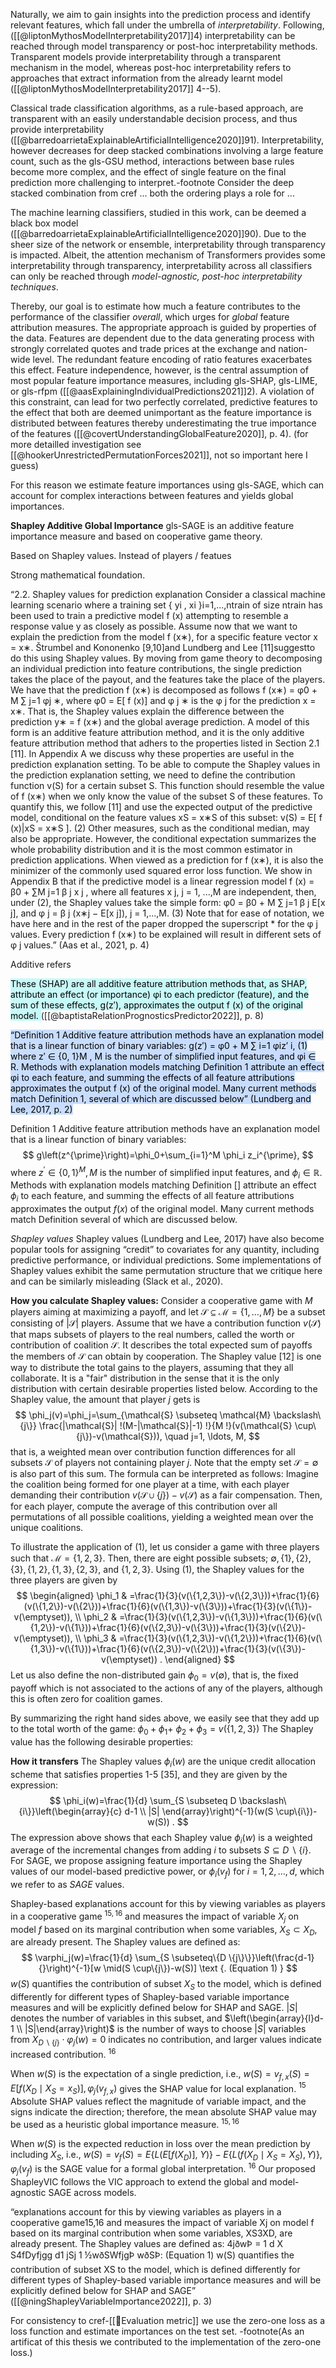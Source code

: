 Naturally, we aim to gain insights into the prediction process and identify relevant features, which fall under the umbrella of *interpretability*. Following, ([[@liptonMythosModelInterpretability2017]]4) interpretability can be reached through model transparency or post-hoc interpretability methods. Transparent models provide interpretability through a transparent mechanism in the model, whereas post-hoc interpretability refers to approaches that extract information from the already learnt model ([[@liptonMythosModelInterpretability2017]] 4--5). 

Classical trade classification algorithms, as a rule-based approach, are transparent with an easily understandable decision process, and thus provide interpretability ([[@barredoarrietaExplainableArtificialIntelligence2020]]91). Interpretability, however decreases for deep stacked combinations involving a large feature count, such as the gls-GSU method, interactions between base rules become more complex, and the effect of single feature on the final prediction more challenging to interpret.-footnote Consider the deep stacked combination from cref ... both the ordering plays a role for ...

The machine learning classifiers, studied in this work, can be deemed a black box model ([[@barredoarrietaExplainableArtificialIntelligence2020]]90). Due to the sheer size of the network or ensemble, interpretability through transparency is impacted. Albeit, the attention mechanism of Transformers provides some interpretability through transparency, interpretability across all classifiers can only be reached through *model-agnostic, post-hoc interpretability techniques*.

Thereby, our goal is to estimate how much a feature contributes to the performance of the classifier *overall*, which urges for *global* feature attribution measures. The appropriate approach is guided by properties of the data. Features are dependent due to the data generating process with strongly correlated quotes and trade prices at the exchange and nation-wide level. The redundant feature encoding of ratio features exacerbates this effect. Feature independence, however, is the central assumption of most popular feature importance measures, including gls-SHAP, gls-LIME, or gls-rfpm ([[@aasExplainingIndividualPredictions2021]]2). A violation of this constraint, can lead for two perfectly correlated, predictive features to the effect that both are deemed unimportant as the feature importance is distributed between features thereby underestimating the true importance of the features ([[@covertUnderstandingGlobalFeature2020]], p. 4). (for more detailled investigation see [[@hookerUnrestrictedPermutationForces2021]], not so important here I guess)

For this reason we estimate feature importances using gls-SAGE, which can account for complex interactions between features and yields global importances. 

**Shapley Additive Global Importance**
gls-SAGE is an additive feature importance measure and based on cooperative game theory.

Based on Shapley values. Instead of players / featues

Strong mathematical foundation.


“2.2. Shapley values for prediction explanation Consider a classical machine learning scenario where a training set { yi , xi }i=1,...,ntrain of size ntrain has been used to train a predictive model f (x) attempting to resemble a response value y as closely as possible. Assume now that we want to explain the prediction from the model f (x∗), for a specific feature vector x = x∗. Štrumbel and Kononenko [9,10]and Lundberg and Lee [11]suggestto do this using Shapley values. By moving from game theory to decomposing an individual prediction into feature contributions, the single prediction takes the place of the payout, and the features take the place of the players. We have that the prediction f (x∗) is decomposed as follows f (x∗) = φ0 + M ∑ j=1 φj ∗, where φ0 = E[ f (x)] and φ j ∗ is the φ j for the prediction x = x∗. That is, the Shapley values explain the difference between the prediction y∗ = f (x∗) and the global average prediction. A model of this form is an additive feature attribution method, and it is the only additive feature attribution method that adhers to the properties listed in Section 2.1 [11]. In Appendix A we discuss why these properties are useful in the prediction explanation setting. To be able to compute the Shapley values in the prediction explanation setting, we need to define the contribution function v(S) for a certain subset S. This function should resemble the value of f (x∗) when we only know the value of the subset S of these features. To quantify this, we follow [11] and use the expected output of the predictive model, conditional on the feature values xS = x∗S of this subset: v(S) = E[ f (x)|xS = x∗S ]. (2) Other measures, such as the conditional median, may also be appropriate. However, the conditional expectation summarizes the whole probability distribution and it is the most common estimator in prediction applications. When viewed as a prediction for f (x∗), it is also the minimizer of the commonly used squared error loss function. We show in Appendix B that if the predictive model is a linear regression model f (x) = β0 + ∑M j=1 β j x j , where all features x j, j = 1, ...,M are independent, then, under (2), the Shapley values take the simple form: φ0 = β0 + M ∑ j=1 β j E[x j], and φ j = β j (x∗j − E[x j]), j = 1,...,M. (3) Note that for ease of notation, we have here and in the rest of the paper dropped the superscript * for the φ j values. Every prediction f (x∗) to be explained will result in different sets of φ j values.” (Aas et al., 2021, p. 4)


Additive refers 

<mark style="background: #ABF7F7A6;">These (SHAP) are all additive feature attribution methods that, as SHAP, attribute an effect (or importance) φi to each predictor (feature), and the sum of these effects, g(z′), approximates the output f (x) of the original model. </mark>  ([[@baptistaRelationPrognosticsPredictor2022]], p. 8)

<mark style="background: #ADCCFFA6;">“Definition 1 Additive feature attribution methods have an explanation model that is a linear function of binary variables: g(z′) = φ0 + M ∑ i=1 φiz′ i, (1) where z′ ∈ {0, 1}M , M is the number of simplified input features, and φi ∈ R. Methods with explanation models matching Definition 1 attribute an effect φi to each feature, and summing the effects of all feature attributions approximates the output f (x) of the original model. Many current methods match Definition 1, several of which are discussed below” (Lundberg and Lee, 2017, p. 2)
</mark>

Definition 1 Additive feature attribution methods have an explanation model that is a linear function of binary variables:
$$
g\left(z^{\prime}\right)=\phi_0+\sum_{i=1}^M \phi_i z_i^{\prime},
$$
where $z^{\prime} \in\{0,1\}^M, M$ is the number of simplified input features, and $\phi_i \in \mathbb{R}$.
Methods with explanation models matching Definition [] attribute an effect $\phi_i$ to each feature, and summing the effects of all feature attributions approximates the output $f(x)$ of the original model. Many current methods match Definition several of which are discussed below.

*Shapley values*
Shapley values (Lundberg and Lee, 2017) have also become popular tools for assigning “credit” to covariates for any quantity, including predictive performance, or individual predictions. Some implementations of Shapley values exhibit the same permutation structure that we critique here and can be similarly misleading (Slack et al., 2020).


**How you calculate Shapley values:**
Consider a cooperative game with $M$ players aiming at maximizing a payoff, and let $\mathcal{S} \subseteq \mathcal{M}=\{1, \ldots, M\}$ be a subset consisting of $|\mathcal{S}|$ players. Assume that we have a contribution function $v(\mathcal{S})$ that maps subsets of players to the real numbers, called the worth or contribution of coalition $\mathcal{S}$. It describes the total expected sum of payoffs the members of $\mathcal{S}$ can obtain by cooperation. The Shapley value [12] is one way to distribute the total gains to the players, assuming that they all collaborate. It is a "fair" distribution in the sense that it is the only distribution with certain desirable properties listed below. According to the Shapley value, the amount that player $j$ gets is
$$
\phi_j(v)=\phi_j=\sum_{\mathcal{S} \subseteq \mathcal{M} \backslash\{j\}} \frac{|\mathcal{S}| !(M-|\mathcal{S}|-1) !}{M !}(v(\mathcal{S} \cup\{j\})-v(\mathcal{S})), \quad j=1, \ldots, M,
$$
that is, a weighted mean over contribution function differences for all subsets $\mathcal{S}$ of players not containing player $j$. Note that the empty set $\mathcal{S}=\emptyset$ is also part of this sum. The formula can be interpreted as follows: Imagine the coalition being formed for one player at a time, with each player demanding their contribution $v(\mathcal{S} \cup\{j\})-v(\mathcal{S})$ as a fair compensation. Then, for each player, compute the average of this contribution over all permutations of all possible coalitions, yielding a weighted mean over the unique coalitions.

To illustrate the application of (1), let us consider a game with three players such that $\mathcal{M}=\{1,2,3\}$. Then, there are eight possible subsets; $\emptyset,\{1\},\{2\},\{3\},\{1,2\},\{1,3\},\{2,3\}$, and $\{1,2,3\}$. Using (1), the Shapley values for the three players are given by
$$
\begin{aligned}
\phi_1 & =\frac{1}{3}(v(\{1,2,3\})-v(\{2,3\}))+\frac{1}{6}(v(\{1,2\})-v(\{2\}))+\frac{1}{6}(v(\{1,3\})-v(\{3\}))+\frac{1}{3}(v(\{1\})-v(\emptyset)), \\
\phi_2 & =\frac{1}{3}(v(\{1,2,3\})-v(\{1,3\}))+\frac{1}{6}(v(\{1,2\})-v(\{1\}))+\frac{1}{6}(v(\{2,3\})-v(\{3\}))+\frac{1}{3}(v(\{2\})-v(\emptyset)), \\
\phi_3 & =\frac{1}{3}(v(\{1,2,3\})-v(\{1,2\}))+\frac{1}{6}(v(\{1,3\})-v(\{1\}))+\frac{1}{6}(v(\{2,3\})-v(\{2\}))+\frac{1}{3}(v(\{3\})-v(\emptyset)) .
\end{aligned}
$$
Let us also define the non-distributed gain $\phi_0=v(\emptyset)$, that is, the fixed payoff which is not associated to the actions of any of the players, although this is often zero for coalition games.

By summarizing the right hand sides above, we easily see that they add up to the total worth of the game: $\phi_0+\phi_1+$ $\phi_2+\phi_3=v(\{1,2,3\})$
The Shapley value has the following desirable properties:

**How it transfers**
The Shapley values $\phi_i(w)$ are the unique credit allocation scheme that satisfies properties 1-5 [35], and they are given by the expression:
$$
\phi_i(w)=\frac{1}{d} \sum_{S \subseteq D \backslash\{i\}}\left(\begin{array}{c}
d-1 \\
|S|
\end{array}\right)^{-1}(w(S \cup\{i\})-w(S)) .
$$
The expression above shows that each Shapley value $\phi_i(w)$ is a weighted average of the incremental changes from adding $i$ to subsets $S \subseteq D \backslash\{i\}$. For SAGE, we propose assigning feature importance using the Shapley values of our model-based predictive power, or $\phi_i\left(v_f\right)$ for $i=1,2, \ldots, d$, which we refer to as $S A G E$ values.

Shapley-based explanations account for this by viewing variables as players in a cooperative game ${ }^{15,16}$ and measures the impact of variable $X_j$ on model $f$ based on its marginal contribution when some variables, $X_S \subset X_D$, are already present. The Shapley values are defined as:
$$
\varphi_j(w)=\frac{1}{d} \sum_{S \subseteq\{D \{j\}\}}\left(\frac{d-1}{}\right)^{-1}[w \mid(S \cup\{j\})-w(S)] \text {. (Equation 1) }
$$
$w(S)$ quantifies the contribution of subset $X_S$ to the model, which is defined differently for different types of Shapley-based variable importance measures and will be explicitly defined below for SHAP and SAGE. $|S|$ denotes the number of variables in this subset, and $\left(\begin{array}{l}d-1 \\ |S|\end{array}\right)$ is the number of ways to choose $|S|$ variables from $X_{D \backslash\{j\}} \cdot \varphi_j(w)=0$ indicates no contribution, and larger values indicate increased contribution. ${ }^{16}$

When $w(S)$ is the expectation of a single prediction, i.e., $w(S)=v_{f, x}(S)=E\left[f\left(X_D \mid X_S=x_S\right)\right], \varphi_j\left(v_{f, x}\right)$ gives the SHAP value for local explanation. ${ }^{15}$ Absolute SHAP values reflect the magnitude of variable impact, and the signs indicate the direction; therefore, the mean absolute SHAP value may be used as a heuristic global importance measure. ${ }^{15,16}$

When $w(S)$ is the expected reduction in loss over the mean prediction by including $X_S$, i.e., $w(S)=v_f(S)=E\left\{L\left(E\left[f\left(X_D\right)\right]\right.\right.$, $Y)\}-E\left\{L\left(f\left(X_D \mid X_S=X_S\right), Y\right)\right\}, \varphi_j\left(v_f\right)$ is the SAGE value for a formal global interpretation. ${ }^{16}$ Our proposed ShapleyVIC follows the VIC approach to extend the global and model-agnostic SAGE across models.

“explanations account for this by viewing variables as players in a cooperative game15,16 and measures the impact of variable Xj on model f based on its marginal contribution when some variables, XS3XD, are already present. The Shapley values are defined as: 4jðwÞ = 1 d X S4fDyfjgg d1 jSj 1 ½wðSWfjgÞ wðSÞ: (Equation 1) w(S) quantifies the contribution of subset XS to the model, which is defined differently for different types of Shapley-based variable importance measures and will be explicitly defined below for SHAP and SAGE” ([[@ningShapleyVariableImportance2022]], p. 3)

For consistency to cref-[[🧭Evaluation metric]] we use the zero-one loss as a loss function and estimate importances on the test set. -footnote(As an artificat of this thesis we contributed to the implementation of the zero-one loss.) 
